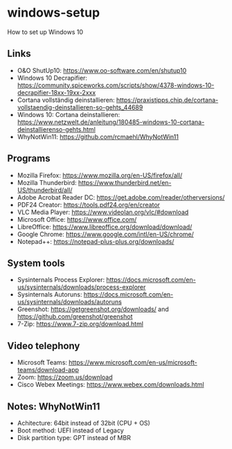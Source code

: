 # windows-setup
How to set up Windows 10

## Links
- O&O ShutUp10: https://www.oo-software.com/en/shutup10
- Windows 10 Decrapifier: https://community.spiceworks.com/scripts/show/4378-windows-10-decrapifier-18xx-19xx-2xxx
- Cortana vollständig deinstallieren: https://praxistipps.chip.de/cortana-vollstaendig-deinstallieren-so-gehts_44689
- Windows 10: Cortana deinstallieren: https://www.netzwelt.de/anleitung/180485-windows-10-cortana-deinstallierenso-gehts.html
- WhyNotWin11: https://github.com/rcmaehl/WhyNotWin11

## Programs
- Mozilla Firefox: https://www.mozilla.org/en-US/firefox/all/
- Mozilla Thunderbird: https://www.thunderbird.net/en-US/thunderbird/all/
- Adobe Acrobat Reader DC: https://get.adobe.com/reader/otherversions/
- PDF24 Creator: https://tools.pdf24.org/en/creator
- VLC Media Player: https://www.videolan.org/vlc/#download
- Microsoft Office: https://www.office.com/
- LibreOffice: https://www.libreoffice.org/download/download/
- Google Chrome: https://www.google.com/intl/en-US/chrome/
- Notepad++: https://notepad-plus-plus.org/downloads/

## System tools
- Sysinternals Process Explorer: https://docs.microsoft.com/en-us/sysinternals/downloads/process-explorer
- Sysinternals Autoruns: https://docs.microsoft.com/en-us/sysinternals/downloads/autoruns
- Greenshot: https://getgreenshot.org/downloads/ and https://github.com/greenshot/greenshot
- 7-Zip: https://www.7-zip.org/download.html

## Video telephony
- Microsoft Teams: https://www.microsoft.com/en-us/microsoft-teams/download-app
- Zoom: https://zoom.us/download
- Cisco Webex Meetings: https://www.webex.com/downloads.html

## Notes: WhyNotWin11
- Achitecture: 64bit instead of 32bit (CPU + OS)
- Boot method: UEFI instead of Legacy
- Disk partition type: GPT instead of MBR
